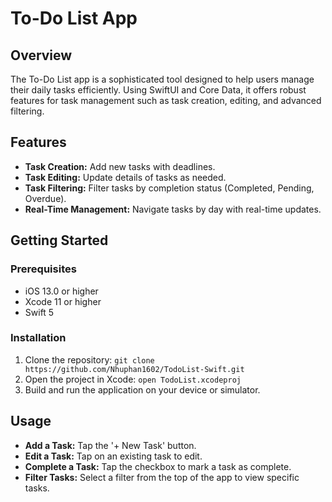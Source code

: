 # To-Do List App

## Overview
The To-Do List app is a sophisticated tool designed to help users manage their daily tasks efficiently. Using SwiftUI and Core Data, it offers robust features for task management such as task creation, editing, and advanced filtering.

## Features
- **Task Creation:** Add new tasks with deadlines.
- **Task Editing:** Update details of tasks as needed.
- **Task Filtering:** Filter tasks by completion status (Completed, Pending, Overdue).
- **Real-Time Management:** Navigate tasks by day with real-time updates.

## Getting Started
### Prerequisites
- iOS 13.0 or higher
- Xcode 11 or higher
- Swift 5

### Installation
1. Clone the repository:
```git clone https://github.com/Nhuphan1602/TodoList-Swift.git```
3. Open the project in Xcode:
```open TodoList.xcodeproj```
5. Build and run the application on your device or simulator.

## Usage
- **Add a Task:** Tap the '+ New Task' button.
- **Edit a Task:** Tap on an existing task to edit.
- **Complete a Task:** Tap the checkbox to mark a task as complete.
- **Filter Tasks:** Select a filter from the top of the app to view specific tasks.
